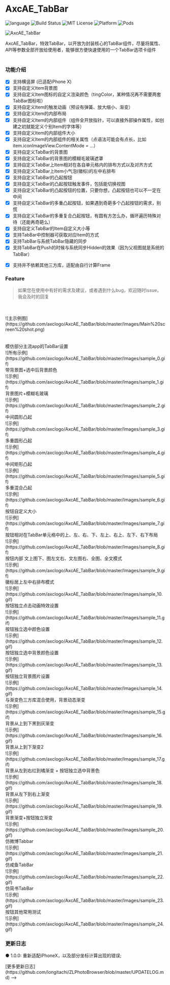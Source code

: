 # AxcAE_TabBar
![language](https://img.shields.io/badge/Language-Objective--C-8E44AD.svg)
![Build Status](https://img.shields.io/badge/build-passing-brightgreen.svg)
![MIT License](https://img.shields.io/github/license/mashape/apistatus.svg)
![Platform](https://img.shields.io/badge/platform-%20iOS%20-lightgrey.svg)
![Pods](https://img.shields.io/badge/CocoaPods-1.5.2.svg)


![AxcAE_TabBar](https://github.com/axclogo/AxcAE_TabBar/blob/master/Images/AxcAE_TabBarTitle.png)<br>

AxcAE_TabBar，特效TabBar，以开放为封装核心的TabBar组件，尽量将属性、API等参数全部开放给使用者，能够很方便快速使用的一个TabBar选项卡组件<br><br>

### <a id="功能介绍"></a>功能介绍
- [x] 支持横竖屏 (已适配iPhone X)
- [x] 支持自定义Item背景图 
- [x] 支持自定义Item图标的自定义渲染颜色（tingColor，某种情况再不需要两套TabBar图标啦）
- [x] 支持自定义Item的触发动画（预设有弹簧、放大缩小、渐变）
- [x] 支持自定义Item的内部布局
- [x] 支持自定义Item的内部组件（组件全开放指针，可以直接外部操作属性，如创建之初就能定义个别Item的字体等）
- [x] 支持自定义Item的内部组件大小
- [x] 支持自定义Item的内部组件的相关属性（点语法可能会有点长，比如item.iconImageView.ContentMode = ...）
- [x] 支持自定义TabBar的背景图
- [x] 支持自定义TabBar的背景图的模糊毛玻璃遮罩
- [x] 支持自定义TabBar上Item相对在各自单元格内的排布方式以及对齐方式
- [x] 支持自定义TabBar上Item小气泡(徽标)的左中右排布
- [x] 支持自定义TabBar的凸起按钮
- [x] 支持自定义TabBar的凸起按钮触发事件，包括能切换视图
- [x] 支持自定义TabBar的凸起按钮的位置，只要你想，凸起按钮也可以不一定在中间
- [x] 支持自定义TabBar的多重凸起按钮，如果遇到奇葩多个凸起按钮的需求，别慌
- [x] 支持自定义TabBar的多重复合凸起按钮，有圆有方怎么办，循环遍历特殊对待（还能再奇葩么）
- [x] 支持自定义TabBar的Item自定义大小等
- [x] 支持TabBar中控制器可获取对应Item的方式
- [x] 支持TabBar与系统TabBar隐藏的同步
- [x] 支持TabBar在Push的时候与系统同步Hidden的效果（因为父视图就是系统的TabBar）
<!-- - [x] 3D Touch快捷菜单 -->
- [x] 支持并不依赖其他三方库，适配由自行计算Frame

### Feature

> 如果您在使用中有好的需求及建议，或者遇到什么bug，欢迎随时issue，我会及时的回复
 

<br>
<br>
![主示例图](https://github.com/axclogo/AxcAE_TabBar/blob/master/Images/Main%20screen%20shot.png)<br><br><br>
模仿部分主流app的TabBar设置<br>
![所有示例](https://github.com/axclogo/AxcAE_TabBar/blob/master/Images/sample_0.gif)<br>
带背景图+选中后背景颜色<br>
![示例](https://github.com/axclogo/AxcAE_TabBar/blob/master/Images/sample_1.gif)<br>
背景图片+模糊毛玻璃<br>
![示例](https://github.com/axclogo/AxcAE_TabBar/blob/master/Images/sample_2.gif)<br>
中间圆形凸起<br>
![示例](https://github.com/axclogo/AxcAE_TabBar/blob/master/Images/sample_3.gif)<br>
多重圆形凸起<br>
![示例](https://github.com/axclogo/AxcAE_TabBar/blob/master/Images/sample_4.gif)<br>
中间矩形凸起<br>
![示例](https://github.com/axclogo/AxcAE_TabBar/blob/master/Images/sample_5.gif)<br>
多重混合凸起<br>
![示例](https://github.com/axclogo/AxcAE_TabBar/blob/master/Images/sample_6.gif)<br>
按钮自定义大小<br>
![示例](https://github.com/axclogo/AxcAE_TabBar/blob/master/Images/sample_7.gif)<br>
按钮相对在TabBar单元格中的上、左、右、下、左上、右上、左下、右下布局<br>
![示例](https://github.com/axclogo/AxcAE_TabBar/blob/master/Images/sample_8.gif)<br>
按钮内部 文上图下、图左文右、文左图右、全图、全文模式<br>
![示例](https://github.com/axclogo/AxcAE_TabBar/blob/master/Images/sample_9.gif)<br>
徽标居上左中右排布模式<br>
![示例](https://github.com/axclogo/AxcAE_TabBar/blob/master/Images/sample_10.gif)<br>
按钮独立点击动画特效设置<br>
![示例](https://github.com/axclogo/AxcAE_TabBar/blob/master/Images/sample_11.gif)<br>
按钮独立选中颜色设置<br>
![示例](https://github.com/axclogo/AxcAE_TabBar/blob/master/Images/sample_12.gif)<br>
按钮独立选中背景颜色设置<br>
![示例](https://github.com/axclogo/AxcAE_TabBar/blob/master/Images/sample_13.gif)<br>
按钮独立背景图片设置<br>
![示例](https://github.com/axclogo/AxcAE_TabBar/blob/master/Images/sample_14.gif)<br>
与渐变色三方库混合使用，背景动态渐变<br>
![示例](https://github.com/axclogo/AxcAE_TabBar/blob/master/Images/sample_15.gif)<br>
背景从上到下黑到灰渐变<br>
![示例](https://github.com/axclogo/AxcAE_TabBar/blob/master/Images/sample_16.gif)<br>
背景从上到下渐变2<br>
![示例](https://github.com/axclogo/AxcAE_TabBar/blob/master/Images/sample_17.gif)<br>
背景从左到右红到橘渐变 + 按钮独立选中背景色<br>
![示例](https://github.com/axclogo/AxcAE_TabBar/blob/master/Images/sample_18.gif)<br>
背景从左下到右上渐变<br>
![示例](https://github.com/axclogo/AxcAE_TabBar/blob/master/Images/sample_19.gif)<br>
背景渐变+按钮独立渐变<br>
![示例](https://github.com/axclogo/AxcAE_TabBar/blob/master/Images/sample_20.gif)<br>
仿微博Tabbar<br>
![示例](https://github.com/axclogo/AxcAE_TabBar/blob/master/Images/sample_21.gif)<br>
仿咸鱼TabBar<br>
![示例](https://github.com/axclogo/AxcAE_TabBar/blob/master/Images/sample_22.gif)<br>
仿简书TabBar<br>
![示例](https://github.com/axclogo/AxcAE_TabBar/blob/master/Images/sample_23.gif)<br>
按钮其他常用测试<br>
![示例](https://github.com/axclogo/AxcAE_TabBar/blob/master/Images/sample_24.gif)<br>

### 更新日志
● 1.0.0: 重新适配iPhoneX，以及部分坐标计算出现的错误; 
<!--> [更多更新日志](https://github.com/longitachi/ZLPhotoBrowser/blob/master/UPDATELOG.md) -->


